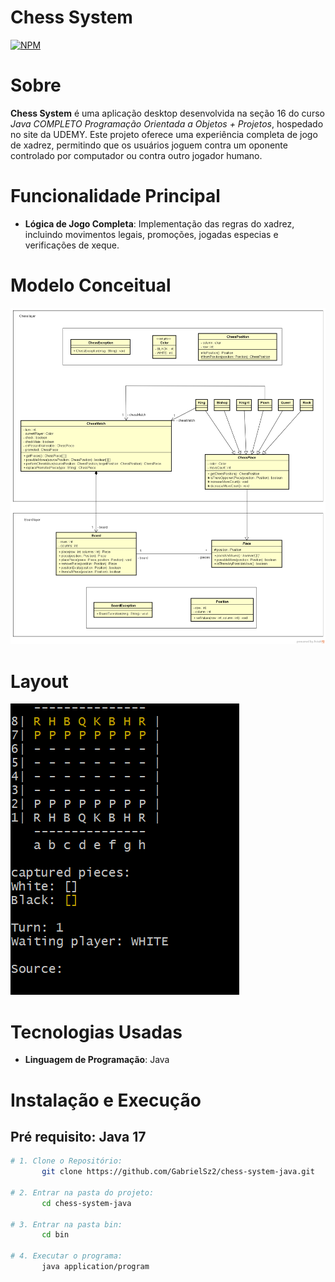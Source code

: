 # Chess System
[![NPM](https://img.shields.io/npm/l/react)](https://github.com/GabrielSz2/chess-system-java/blob/master/LICENSE)

# Sobre

**Chess System** é uma aplicação desktop desenvolvida na seção 16 do curso *Java COMPLETO Programação Orientada a Objetos + Projetos*, hospedado no site da UDEMY. Este projeto oferece uma experiência completa de jogo de xadrez, permitindo que os usuários joguem contra um oponente controlado por computador ou contra outro jogador humano.

# Funcionalidade Principal
- **Lógica de Jogo Completa**: Implementação das regras do xadrez, incluindo movimentos legais, promoções, jogadas especias e verificações de xeque.

# Modelo Conceitual

![Modelo Conceitual](https://github.com/GabrielSz2/imagens/blob/main/chess-system-design.png)

# Layout

![Layout](https://github.com/GabrielSz2/imagens/blob/main/layout-Chess.png)

# Tecnologias Usadas

- **Linguagem de Programação**: Java

# Instalação e Execução
## Pré requisito: Java 17

```bash
# 1. Clone o Repositório:
       git clone https://github.com/GabrielSz2/chess-system-java.git

# 2. Entrar na pasta do projeto:
       cd chess-system-java

# 3. Entrar na pasta bin:
       cd bin

# 4. Executar o programa:
       java application/program
```
